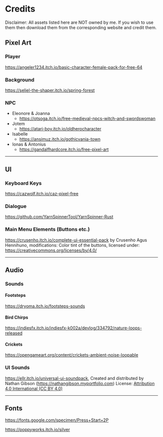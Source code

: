 # Credits

Disclaimer: All assets listed here are NOT owned by me. If you wish to use them then download them from the corresponding website and credit them.

## Pixel Art

### Player

https://angeler1234.itch.io/basic-character-female-pack-for-free-64

### Background

https://seliel-the-shaper.itch.io/spring-forest

### NPC

- Eleonore & Joanna
    - https://otsoga.itch.io/free-medieval-npcs-witch-and-swordswoman
- Jotem
    - https://atari-boy.itch.io/oldherocharacter
- Isabelle
    - https://ansimuz.itch.io/gothicvania-town
- Ionas & Antonius
    - https://gandalfhardcore.itch.io/free-pixel-art

---

## UI

### Keyboard Keys

https://cazwolf.itch.io/caz-pixel-free

### Dialogue

https://github.com/YarnSpinnerTool/YarnSpinner-Rust

### Main Menu Elements (Buttons etc.)

https://crusenho.itch.io/complete-ui-essential-pack by Crusenho Agus Hennihuno,
modifications: Color tint of the buttons,
licensed under: https://creativecommons.org/licenses/by/4.0/

---

## Audio

### Sounds

#### Footsteps

https://dryoma.itch.io/footsteps-sounds

#### Bird Chirps

https://indiesfx.itch.io/indiesfx-k002a/devlog/334792/nature-loops-released

#### Crickets

https://opengameart.org/content/crickets-ambient-noise-loopable

### UI Sounds

https://ellr.itch.io/universal-ui-soundpack,
Created and distributed by Nathan Gibson (https://nathangibson.myportfolio.com)
License: [Attribution 4.0 International (CC BY 4.0)](https://creativecommons.org/licenses/by/4.0/)

---

## Fonts

https://fonts.google.com/specimen/Press+Start+2P

https://poppyworks.itch.io/silver
